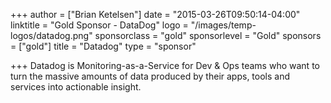 +++
author = ["Brian Ketelsen"]
date = "2015-03-26T09:50:14-04:00"
linktitle = "Gold Sponsor - DataDog"
logo = "/images/temp-logos/datadog.png"
sponsorclass = "gold"
sponsorlevel = "Gold"
sponsors = ["gold"]
title = "Datadog"
type = "sponsor"

+++
Datadog is Monitoring-as-a-Service for Dev & Ops teams who want to turn the massive amounts of data produced by their apps, tools and services into actionable insight.
